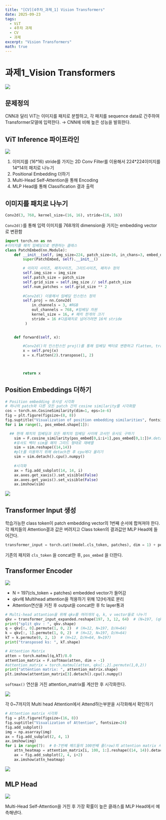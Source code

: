 ```yaml
---
title: "[CV][4주차_과제_1] Vision Transformers"
date: 2025-09-23
tags:
  - ViT
  - 4주차 과제
  - CV
  - 과제
excerpt: "Vision Transformers"
math: true
---
```

# 과제1_Vision Transformers

![](/assets/images/2025-09-23-11-45-07.png)
## 문제정의

CNN과 달리 ViT는 이미지를 패치로 분할하고, 각 패치를 sequence data로 간주하여 Transformer모델에 입력한다. → CNN에 비해 높은 성능을 발휘한다.

## ViT Inference 파이프라인

![](/assets/images/![128160932-6c92920e-b996-4208-9f71-c5caeb4d7285.png](128160932-6c92920e-b996-4208-9f71-c5caeb4d7285.png).png)

1. 이미지를 (16\*16) stride를 가지는 2D Conv Filter를 이용해서 224\*224이미지를 14\*14의 패치로 나누기
2. Positional Embedding 더하기
3. Multi-Head Self-Attention을 통해 Encoding
4. MLP Head를 통해 Classification 결과 출력

## 이미지를 패치로 나누기

```python
Conv2d(3, 768, kernel_size=(16, 16), stride=(16, 16))
```

`Conv2d()`를 통해 입력 이미지를 768개의 dimension을 가지는 embedding vector로 변환함

```python
import torch.nn as nn
#이미지를 패치 임베딩으로 변환하는 클래스
class PatchEmbed(nn.Module):
    def __init__(self, img_size=224, patch_size=16, in_chans=3, embed_dim=768):
        super(PatchEmbed, self).__init__()

        # 이미지 사이즈, 패치사이즈, 그리드사이즈, 패치수 정의
        self.img_size = img_size
        self.patch_size = patch_size
        self.grid_size = self.img_size // self.patch_size
        self.num_patches = self.grid_size ** 2
        
        #Conv2d() 이용해서 임베딩 인스턴스 정의
        self.proj = nn.Conv2d( 
            in_channels = 3, #RGB
            out_channels = 768, #임베딩 차원
            kernel_size = 16, # 패치 한개의 크기
            stride = 16 #다음패치로 넘어가려면 16씩 stride
         )
       

    def forward(self, x):

        #Conv2d()의 인스턴스인 proj()를 통해 임베딩 벡터로 변환하고 flatten, transpose하기
        x = self.proj(x)
        x = x.flatten(2).transpose(1, 2)

        

        return x
```

## Position Embeddings 더하기

```python
# Position embedding 유사성 시각화
# 하나의 patch와 다른 모든 patch 간의 cosine similarity를 시각화함
cos = torch.nn.CosineSimilarity(dim=1, eps=1e-6)
fig = plt.figure(figsize=(8, 8))
fig.suptitle("Visualization of position embedding similarities", fontsize=24)
for i in range(1, pos_embed.shape[1]):

  ## 현재 패치의 임베딩과 모든 패치의 임베딩 사이에 코사인 유사도 구하기
    sim = F.cosine_similarity(pos_embed[0,i:i+1],pos_embed[0,1:])#.detach().cpu().numpy()
    #유사도 벡터 sim을 패치 그리드 형태로 재배열
    sim = sim.reshape((14,14))
    #plt를 이용하기 위해 detach한 후 cpu에다 올리기
    sim = sim.detach().cpu().numpy()
    
    #시각화
    ax = fig.add_subplot(14, 14, i)
    ax.axes.get_xaxis().set_visible(False)
    ax.axes.get_yaxis().set_visible(False)
    ax.imshow(sim)
```

![](/assets/images/2025-09-23-11-45-37.png)

## Transformer Input 생성

학습가능한 class token이 patch embedding vector의 1번째 순서에 합쳐져야 한다. 각 패치들의 Attention결과 값은 버려지고 Class token의 결과값만 MLP Head에 들어간다.

```python
transformer_input = torch.cat((model.cls_token, patches), dim = 1) + pos_embed
```

기존의 패치와 `cls_token` 을 concat한 후, `pos_embed` 을 더한다.

## Transformer Encoder

![](/assets/images/2025-09-23-11-45-46.png)

- N = 197(cls_token + patches) embedded vector가 들어감
- qkv에 Multihead attention을 적용하기 위해 12(H)개로 분리
- Attention연산을 거친 후 output을 concat한 후 fc layer통과

```python
# Multi-head attantion을 위해 qkv를 여러개의 q, k, v vector들로 나누기
qkv = transformer_input_expanded.reshape(197, 3, 12, 64)  # (N=197, (qkv), H=12, D/H=64)
print("split qkv : ", qkv.shape)
q = qkv[:, 0].permute(1, 0, 2)  # (H=12, N=197, D/H=64)
k = qkv[:, 1].permute(1, 0, 2)  # (H=12, N=197, D/H=64)
kT = k.permute(0, 2, 1)  # (H=12, D/H=64, N=197)
print("transposed ks: ", kT.shape)
```

```python
# Attention Matrix
atten = torch.matmul(q,kT)/8.0
attention_matrix = F.softmax(atten, dim = -1)
#attention_matrix = torch.matmul(atten, qkv[:,2].permute(1,0,2))
print("attention matrix: ", attention_matrix.shape)
plt.imshow(attention_matrix[3].detach().cpu().numpy()
```

`softmax()` 연산을 거친 attention_matrix를 계산한 후 시각화한다.

![](/assets/images/2025-09-23-11-45-56.png)

각 0~7까지의 Multi head Attention에서 Attend하는부분을 시각화해서 확인하기

```python
# Attention matrix 시각화
fig = plt.figure(figsize=(16, 8))
fig.suptitle("Visualization of Attention", fontsize=24)
fig.add_subplot()
img = np.asarray(img)
ax = fig.add_subplot(2, 4, 1)
ax.imshow(img)
for i in range(7):  # 0-7번째 헤드들의 100번째 줄(row)의 attention matrix 시각화
    attn_heatmap = attention_matrix[i, 100, 1:].reshape((14, 14)).detach().cpu().numpy()
    ax = fig.add_subplot(2, 4, i+2)
    ax.imshow(attn_heatmap)
```

![](/assets/images/2025-09-23-11-46-05.png)

## MLP Head

![](/assets/images/2025-09-23-11-46-12.png)

Multi-Head Self-Attention을 거친 후 가장 확률이 높은 클래스를 MLP Head에서 예측해낸다.